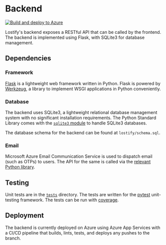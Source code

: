 # Backend

[![Build and deploy to Azure](https://github.com/CS253-Group-6/Lostify/actions/workflows/backend_lostify.yml/badge.svg)](https://github.com/CS253-Group-6/Lostify/actions/workflows/backend_lostify.yml)

Lostify's backend exposes a RESTful API that can be called by the frontend.
The backend is implemented using Flask, with SQLite3 for database management.

## Dependencies

### Framework

[Flask](https://pypi.org/project/Flask/) is a lightweight web framework written
in Python. Flask is powered by [Werkzeug](https://pypi.org/project/Werkzeug/),
a library to implement WSGI applications in Python conveniently.

### Database

The backend uses SQLite3, a lightweight relational database management system
with no significant installation requirements. The Python Standard Library
comes with the [`sqlite3` module](https://docs.python.org/3/library/sqlite3.html)
to handle SQLite3 databases.

The database schema for the backend can be found at `lostify/schema.sql`.

### Email

Microsoft Azure Email Communication Service is used to dispatch email (such as
OTPs) to users. The API for the same is called via the
[relevant Python library](https://pypi.org/project/azure-communication-email/).

## Testing

Unit tests are in the [`tests`](tests) directory. The tests are written for
the [pytest](https://pypi.org/project/pytest/) unit-testing framework. The
tests can be run with [coverage](https://pypi.org/project/coverage/).

## Deployment

The backend is currently deployed on Azure using Azure App Services with a 
CI/CD pipeline that builds, lints, tests, and deploys any pushes to the branch.

